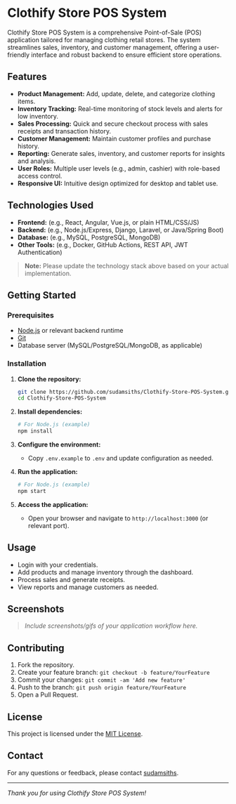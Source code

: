 # Clothify Store POS System

Clothify Store POS System is a comprehensive Point-of-Sale (POS) application tailored for managing clothing retail stores. The system streamlines sales, inventory, and customer management, offering a user-friendly interface and robust backend to ensure efficient store operations.

## Features

- **Product Management:** Add, update, delete, and categorize clothing items.
- **Inventory Tracking:** Real-time monitoring of stock levels and alerts for low inventory.
- **Sales Processing:** Quick and secure checkout process with sales receipts and transaction history.
- **Customer Management:** Maintain customer profiles and purchase history.
- **Reporting:** Generate sales, inventory, and customer reports for insights and analysis.
- **User Roles:** Multiple user levels (e.g., admin, cashier) with role-based access control.
- **Responsive UI:** Intuitive design optimized for desktop and tablet use.

## Technologies Used

- **Frontend:** (e.g., React, Angular, Vue.js, or plain HTML/CSS/JS)
- **Backend:** (e.g., Node.js/Express, Django, Laravel, or Java/Spring Boot)
- **Database:** (e.g., MySQL, PostgreSQL, MongoDB)
- **Other Tools:** (e.g., Docker, GitHub Actions, REST API, JWT Authentication)

> **Note:** Please update the technology stack above based on your actual implementation.

## Getting Started

### Prerequisites

- [Node.js](https://nodejs.org/) or relevant backend runtime
- [Git](https://git-scm.com/)
- Database server (MySQL/PostgreSQL/MongoDB, as applicable)

### Installation

1. **Clone the repository:**
   ```bash
   git clone https://github.com/sudamsiths/Clothify-Store-POS-System.git
   cd Clothify-Store-POS-System
   ```

2. **Install dependencies:**
   ```bash
   # For Node.js (example)
   npm install
   ```

3. **Configure the environment:**
   - Copy `.env.example` to `.env` and update configuration as needed.

4. **Run the application:**
   ```bash
   # For Node.js (example)
   npm start
   ```

5. **Access the application:**
   - Open your browser and navigate to `http://localhost:3000` (or relevant port).

## Usage

- Login with your credentials.
- Add products and manage inventory through the dashboard.
- Process sales and generate receipts.
- View reports and manage customers as needed.

## Screenshots

> *Include screenshots/gifs of your application workflow here.*

## Contributing

1. Fork the repository.
2. Create your feature branch: `git checkout -b feature/YourFeature`
3. Commit your changes: `git commit -am 'Add new feature'`
4. Push to the branch: `git push origin feature/YourFeature`
5. Open a Pull Request.

## License

This project is licensed under the [MIT License](LICENSE).

## Contact

For any questions or feedback, please contact [sudamsiths](https://github.com/sudamsiths).

---

*Thank you for using Clothify Store POS System!*
